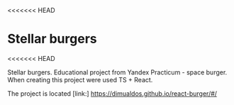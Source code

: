 <<<<<<< HEAD
# Stellar burgers 
<<<<<<< HEAD


Stellar burgers.
Educational project from Yandex Practicum - space burger. When creating this project were used  TS + React.

The project is located [link:] https://dimualdos.github.io/react-burger/#/



